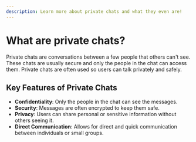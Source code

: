 ```yaml
---
description: Learn more about private chats and what they even are!
---
```

# What are private chats?

Private chats are conversations between a few people that others can't see. These chats are usually secure and only the people in the chat can access them. Private chats are often used so users can talk privately and safely.

## Key Features of Private Chats

- **Confidentiality**: Only the people in the chat can see the messages.
- **Security**: Messages are often encrypted to keep them safe.
- **Privacy**: Users can share personal or sensitive information without others seeing it.
- **Direct Communication**: Allows for direct and quick communication between individuals or small groups.
